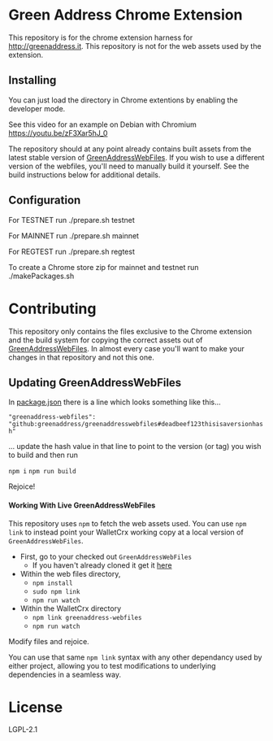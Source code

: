 # Green Address Chrome Extension

This repository is for the chrome extension harness for http://greenaddress.it. This repository is not for the web assets used by the extension.

## Installing

You can just load the directory in Chrome extentions by enabling the developer mode.

See this video for an example on Debian with Chromium https://youtu.be/zF3Xar5hJ_0

The repository should at any point already contains built assets from the latest stable version of [GreenAddressWebFiles](https://github.com/greenaddress/GreenAddressWebFiles). If you wish to use a different version of the webfiles, you'll need to manually build it yourself. See the build instructions below for additional details.

## Configuration

For TESTNET run ./prepare.sh testnet

For MAINNET run ./prepare.sh mainnet

For REGTEST run ./prepare.sh regtest

To create a Chrome store zip for mainnet and testnet run ./makePackages.sh

# Contributing

This repository only contains the files exclusive to the Chrome extension and the build system for copying the correct assets out of [GreenAddressWebFiles](https://github.com/greenaddress/GreenAddressWebFiles). In almost every case you'll want to make your changes in that repository and not this one.

## Updating GreenAddressWebFiles

In [package.json](./package.json) there is a line which looks something like this...

`"greenaddress-webfiles": "github:greenaddress/greenaddresswebfiles#deadbeef123thisisaversionhash"`

... update the hash value in that line to point to the version (or tag) you wish to build and then run

`npm i`
`npm run build`

Rejoice!

#### Working With Live GreenAddressWebFiles
This repository uses `npm` to fetch the web assets used. You can use `npm link` to instead point your WalletCrx working copy at a local version of `GreenAddressWebFiles`.

* First, go to your checked out `GreenAddressWebFiles`
  * If you haven't already cloned it get it [here](https://github.com/greenaddress/GreenAddressWebFiles)
* Within the web files directory,
  * `npm install`
  * `sudo npm link`
  * `npm run watch`
* Within the WalletCrx directory
  * `npm link greenaddress-webfiles`
  * `npm run watch`

Modify files and rejoice.

You can use that same `npm link` syntax with any other dependancy used by either project, allowing you to test modifications to underlying dependencies in a seamless way.

# License
LGPL-2.1
